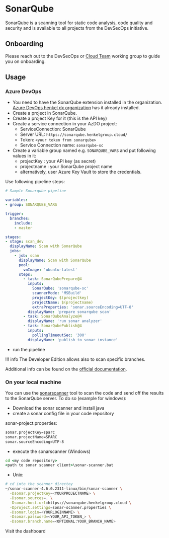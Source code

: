 # SonarQube

SonarQube is a scanning tool for static code analysis, code quality and security and is available to all projects from the DevSecOps initiative.

## Onboarding

Please reach out to the DevSecOps or [Cloud Team](mailto:cloud@henkel.com) working group to guide you on onboarding.

## Usage

### Azure DevOps

- You need to have the SonarQube extension installed in the organization. [Azure DevOps henkel dx organization](https://dev.azure.com/henkeldx) has it already installed.
- Create a project in SonarQube.
- Create a project Key for it (this is the API key)
- Create a service connection in your AzDO project:
  - ServiceConnection: SonarQube
  - Server URL: `https://sonarqube.henkelgroup.cloud/`
  - Token: `<your token from sonarqube>`
  - Service Connection name: `sonarqube-sc`
- Create a variable group named e.g. `SONARQUBE_VARS` and put following values in it:
  - projectKey : your API key (as secret)
  - projectname : your SonarQube project name
  - alternatively, user Azure Key Vault to store the credentials.

Use following pipeline steps:

```yaml
# Sample Sonarqube pipeline

variables:
- group: SONARQUBE_VARS

trigger:
  branches:
    include:
    - master

stages:
- stage: scan_dev
  displayName: Scan with SonarQube
  jobs:
    - job: scan
      displayName: Scan with SonarQube
      pool:
        vmImage: 'ubuntu-latest'
      steps:
        - task: SonarQubePrepare@4
          inputs:
            SonarQube: 'sonarqube-sc'
            scannerMode: 'MSBuild'
            projectKey: $(projectkey)
            projectName: $(projectname)
            extraProperties: 'sonar.sourceEncoding=UTF-8'
          displayName: 'prepare sonarqube scan'
        - task: SonarQubeAnalyze@4
          displayName: 'run sonar analyzer'
        - task: SonarQubePublish@4
          inputs:
            pollingTimeoutSec: '300'
          displayName: 'publish to sonar instance'
```

- run the pipeline
  
!!! info
  The Developer Edition allows also to scan specific branches.

Additional info can be found on the [official documentation](https://docs.sonarqube.org/latest/analysis/scan/sonarscanner-for-azure-devops/).

### On your local machine

You can use the [sonarscanner](https://docs.sonarqube.org/latest/analysis/scan/sonarscanner/) tool to scan the code and send off the results to the SonarQube server. To do so (example for windows):

- Download the sonar scanner and install java
- create a sonar config file in your code repository

sonar-project.properties:

```bash
sonar.projectKey=sparc
sonar.projectName=SPARC
sonar.sourceEncoding=UTF-8
```

- execute the sonarscanner (Windows)

```cmd
cd <my code repository>
<path to sonar scanner client>\sonar-scanner.bat
```

- Unix:

```bash
# cd into the scanner directoy
~/sonar-scanner-4.6.0.2311-linux/bin/sonar-scanner \
  -Dsonar.projectKey=<YOURPROJECTNAME> \
  -Dsonar.sources=. \
  -Dsonar.host.url=https://sonarqube.henkelgroup.cloud \
  -Dproject.settings=sonar-scanner.properties \
  -Dsonar.login=<YOURLOGINNAME> \
  -Dsonar.password=<YOUR_API_TOKEN_> \
  -Dsonar.branch.name=<OPTIONAL:YOUR_BRANCH_NAME>
```

Visit the dashboard
